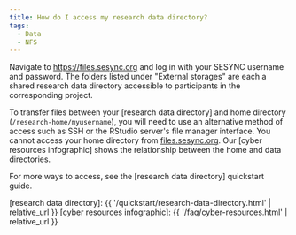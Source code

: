 ```yaml
---
title: How do I access my research data directory?
tags:
  - Data
  - NFS
---
```


Navigate to <https://files.sesync.org> and log in with your SESYNC username and
password. The folders listed under "External storages" are each a shared
research data directory accessible to participants in the corresponding project.

To transfer files between your [research data directory] and home directory (`/research-home/myusername`),
you will need to use an alternative method of access such as SSH 
or the RStudio server's file manager interface. 
You cannot access your home directory from [files.sesync.org](https://files.sesync.org).
Our [cyber resources infographic] shows the relationship between the home and data directories.

For more ways to access, see the [research data directory] quickstart guide.

[research data directory]: {{ '/quickstart/research-data-directory.html' | relative_url }}
[cyber resources infographic]: {{ '/faq/cyber-resources.html' | relative_url }}